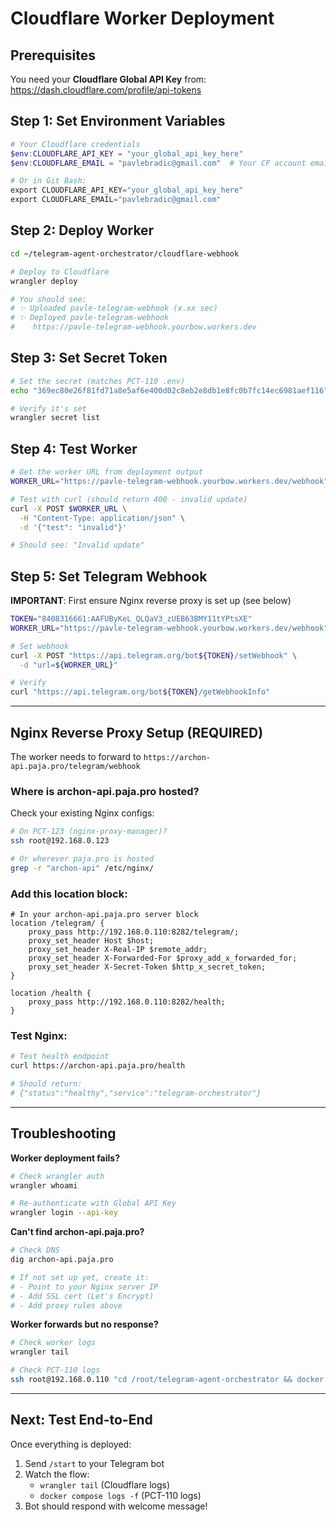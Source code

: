 # Cloudflare Worker Deployment

## Prerequisites

You need your **Cloudflare Global API Key** from:
https://dash.cloudflare.com/profile/api-tokens

## Step 1: Set Environment Variables

```powershell
# Your Cloudflare credentials
$env:CLOUDFLARE_API_KEY = "your_global_api_key_here"
$env:CLOUDFLARE_EMAIL = "pavlebradic@gmail.com"  # Your CF account email

# Or in Git Bash:
export CLOUDFLARE_API_KEY="your_global_api_key_here"
export CLOUDFLARE_EMAIL="pavlebradic@gmail.com"
```

## Step 2: Deploy Worker

```bash
cd ~/telegram-agent-orchestrator/cloudflare-webhook

# Deploy to Cloudflare
wrangler deploy

# You should see:
# ✨ Uploaded pavle-telegram-webhook (x.xx sec)
# ✨ Deployed pavle-telegram-webhook
#    https://pavle-telegram-webhook.yourbow.workers.dev
```

## Step 3: Set Secret Token

```bash
# Set the secret (matches PCT-110 .env)
echo "369ec80e26f81fd71a8e5af6e400d02c8eb2e8db1e8fc0b7fc14ec6981aef116" | wrangler secret put SECRET_TOKEN

# Verify it's set
wrangler secret list
```

## Step 4: Test Worker

```bash
# Get the worker URL from deployment output
WORKER_URL="https://pavle-telegram-webhook.yourbow.workers.dev/webhook"

# Test with curl (should return 400 - invalid update)
curl -X POST $WORKER_URL \
  -H "Content-Type: application/json" \
  -d '{"test": "invalid"}'

# Should see: "Invalid update"
```

## Step 5: Set Telegram Webhook

**IMPORTANT**: First ensure Nginx reverse proxy is set up (see below)

```bash
TOKEN="8408316661:AAFUByKeL_QLQaV3_zUEB63BMY11tYPtsXE"
WORKER_URL="https://pavle-telegram-webhook.yourbow.workers.dev/webhook"

# Set webhook
curl -X POST "https://api.telegram.org/bot${TOKEN}/setWebhook" \
  -d "url=${WORKER_URL}"

# Verify
curl "https://api.telegram.org/bot${TOKEN}/getWebhookInfo"
```

---

## Nginx Reverse Proxy Setup (REQUIRED)

The worker needs to forward to `https://archon-api.paja.pro/telegram/webhook`

### Where is archon-api.paja.pro hosted?

Check your existing Nginx configs:
```bash
# On PCT-123 (nginx-proxy-manager)?
ssh root@192.168.0.123

# Or wherever paja.pro is hosted
grep -r "archon-api" /etc/nginx/
```

### Add this location block:

```nginx
# In your archon-api.paja.pro server block
location /telegram/ {
    proxy_pass http://192.168.0.110:8282/telegram/;
    proxy_set_header Host $host;
    proxy_set_header X-Real-IP $remote_addr;
    proxy_set_header X-Forwarded-For $proxy_add_x_forwarded_for;
    proxy_set_header X-Secret-Token $http_x_secret_token;
}

location /health {
    proxy_pass http://192.168.0.110:8282/health;
}
```

### Test Nginx:
```bash
# Test health endpoint
curl https://archon-api.paja.pro/health

# Should return:
# {"status":"healthy","service":"telegram-orchestrator"}
```

---

## Troubleshooting

**Worker deployment fails?**
```bash
# Check wrangler auth
wrangler whoami

# Re-authenticate with Global API Key
wrangler login --api-key
```

**Can't find archon-api.paja.pro?**
```bash
# Check DNS
dig archon-api.paja.pro

# If not set up yet, create it:
# - Point to your Nginx server IP
# - Add SSL cert (Let's Encrypt)
# - Add proxy rules above
```

**Worker forwards but no response?**
```bash
# Check worker logs
wrangler tail

# Check PCT-110 logs
ssh root@192.168.0.110 "cd /root/telegram-agent-orchestrator && docker compose logs -f"
```

---

## Next: Test End-to-End

Once everything is deployed:

1. Send `/start` to your Telegram bot
2. Watch the flow:
   - `wrangler tail` (Cloudflare logs)
   - `docker compose logs -f` (PCT-110 logs)
3. Bot should respond with welcome message!

